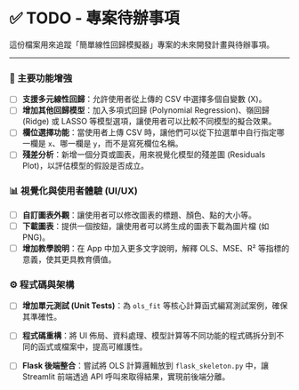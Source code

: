 
# ✅ TODO - 專案待辦事項

這份檔案用來追蹤「簡單線性回歸模擬器」專案的未來開發計畫與待辦事項。

---

### 🚀 主要功能增強

- [ ] **支援多元線性回歸**：允許使用者從上傳的 CSV 中選擇多個自變數 (X)。
- [ ] **增加其他回歸模型**：加入多項式回歸 (Polynomial Regression)、嶺回歸 (Ridge) 或 LASSO 等模型選項，讓使用者可以比較不同模型的擬合效果。
- [ ] **欄位選擇功能**：當使用者上傳 CSV 時，讓他們可以從下拉選單中自行指定哪一欄是 `x`、哪一欄是 `y`，而不是寫死欄位名稱。
- [ ] **殘差分析**：新增一個分頁或圖表，用來視覺化模型的殘差圖 (Residuals Plot)，以評估模型的假設是否成立。

### 📊 視覺化與使用者體驗 (UI/UX)

- [ ] **自訂圖表外觀**：讓使用者可以修改圖表的標題、顏色、點的大小等。
- [ ] **下載圖表**：提供一個按鈕，讓使用者可以將生成的圖表下載為圖片檔 (如 PNG)。
- [ ] **增加教學說明**：在 App 中加入更多文字說明，解釋 OLS、MSE、R² 等指標的意義，使其更具教育價值。

### ⚙️ 程式碼與架構

- [ ] **增加單元測試 (Unit Tests)**：為 `ols_fit` 等核心計算函式編寫測試案例，確保其準確性。
- [ ] **程式碼重構**：將 UI 佈局、資料處理、模型計算等不同功能的程式碼拆分到不同的函式或檔案中，提高可維護性。
- [ ] **Flask 後端整合**：嘗試將 OLS 計算邏輯放到 `flask_skeleton.py` 中，讓 Streamlit 前端透過 API 呼叫來取得結果，實現前後端分離。

